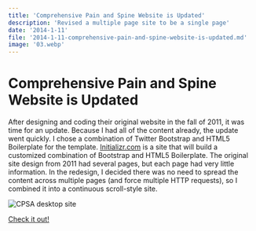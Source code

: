 ```yaml
---
title: 'Comprehensive Pain and Spine Website is Updated'
description: 'Revised a multiple page site to be a single page'
date: '2014-1-11'
file: '2014-1-11-comprehensive-pain-and-spine-website-is-updated.md'
image: '03.webp'
---
```


# Comprehensive Pain and Spine Website is Updated

After designing and coding their original website in the fall of 2011, it was time for an update. Because I had all of the content already, the update went quickly. I chose a combination of Twitter Bootstrap and HTML5 Boilerplate for the template. [Initializr.com](http://www.initializr.com/) is a site that will build a customized combination of Bootstrap and HTML5 Boilerplate.
The original site design from 2011 had several pages, but each page had very little information. In the redesign, I decided there was no need to spread the content across multiple pages (and force multiple HTTP requests), so I combined it into a continuous scroll-style site.

![CPSA desktop site](/media/cpasa-Desktop.jpeg)

[Check it out!](http://comprehensivepainandspine.com/)
